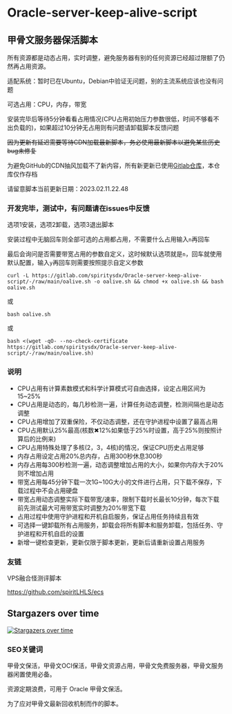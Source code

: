 # Oracle-server-keep-alive-script

## 甲骨文服务器保活脚本

所有资源都是动态占用，实时调整，避免服务器有别的任何资源已经超过限额了仍然再占用资源。

适配系统：暂时已在Ubuntu，Debian中验证无问题，别的主流系统应该也没有问题

可选占用：CPU，内存，带宽

安装完毕后等待5分钟看看占用情况(CPU占用初始压力参数很低，时间不够看不出负载的)，如果超过10分钟无占用则有问题请卸载脚本反馈问题

~~因为更新有延迟需要等待CDN加载最新脚本，务必使用最新脚本以避免某些历史bug未修复~~

为避免GitHub的CDN抽风加载不了新内容，所有新更新已使用[Gitlab仓库](https://gitlab.com/spiritysdx/Oracle-server-keep-alive-script)，本仓库仅作存档

请留意脚本当前更新日期：2023.02.11.22.48

### 开发完毕，测试中，有问题请在issues中反馈

选项1安装，选项2卸载，选项3退出脚本

安装过程中无脑回车则全部可选的占用都占用，不需要什么占用输入```n```再回车

最后会询问是否需要带宽占用的参数自定义，这时候默认选项就是```n```，回车就使用默认配置，输入```y```再回车则需要按照提示自定义参数

```
curl -L https://gitlab.com/spiritysdx/Oracle-server-keep-alive-script/-/raw/main/oalive.sh -o oalive.sh && chmod +x oalive.sh && bash oalive.sh
```

或

```
bash oalive.sh
```

或

```
bash <(wget -qO- --no-check-certificate https://gitlab.com/spiritysdx/Oracle-server-keep-alive-script/-/raw/main/oalive.sh)
```

### 说明

- CPU占用有计算素数模式和科学计算模式可自由选择，设定占用区间为15~25%
- CPU占用是动态的，每几秒检测一遍，计算任务动态调整，检测间隔也是动态调整
- CPU占用增加了双重保险，不仅动态调整，还在守护进程中设置了最高占用
- CPU占用默认25%最高(核数✖12%如果低于25%时设置，高于25%则按照计算后的比例来)
- CPU占用特殊处理了多核(2，3，4核)的情况，保证CPU历史占用足够
- 内存占用设定占用20%总内存，占用300秒休息300秒
- 内存占用每300秒检测一遍，动态调整增加占用的大小，如果你内存大于20%则不增加占用
- 带宽占用每45分钟下载一次1G~10G大小的文件进行占用，只下载不保存，下载过程中不会占用硬盘
- 带宽占用动态调整实际下载带宽/速率，限制下载时长最长10分钟，每次下载前先测试最大可用带宽实时调整为20%带宽下载
- 占用过程中使用守护进程和开机自启服务，保证占用任务持续且有效
- 可选择一键卸载所有占用服务，卸载会将所有脚本和服务卸载，包括任务、守护进程和开机自启的设置
- 新增一键检查更新，更新仅限于脚本更新，更新后请重新设置占用服务

### 友链

VPS融合怪测评脚本

https://github.com/spiritLHLS/ecs

## Stargazers over time

[![Stargazers over time](https://starchart.cc/spiritLHLS/Oracle-server-keep-alive-script.svg)](https://starchart.cc/spiritLHLS/Oracle-server-keep-alive-script)

### SEO关键词

甲骨文保活，甲骨文OCI保活，甲骨文资源占用，甲骨文免费服务器，甲骨文服务器闲置使用必备。

资源定期浪费，可用于 Oracle 甲骨文保活。

为了应对甲骨文最新回收机制而作的脚本。


